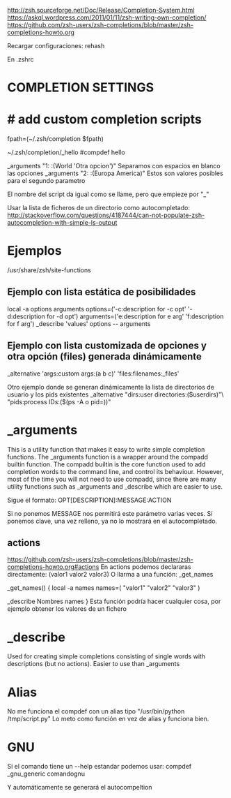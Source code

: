 http://zsh.sourceforge.net/Doc/Release/Completion-System.html
https://askql.wordpress.com/2011/01/11/zsh-writing-own-completion/
https://github.com/zsh-users/zsh-completions/blob/master/zsh-completions-howto.org

Recargar configuraciones:
rehash

En .zshrc
# COMPLETION SETTINGS
# # add custom completion scripts
fpath=(~/.zsh/completion $fpath)

~/.zsh/completion/_hello
#compdef hello

_arguments "1: :(World 'Otra opcion')"    Separamos con espacios en blanco las opciones
_arguments "2: :(Europa America)"         Estos son valores posibles para el segundo parametro

El nombre del script da igual como se llame, pero que empieze por "_"


Usar la lista de ficheros de un directorio como autocompletado:
http://stackoverflow.com/questions/4187444/can-not-populate-zsh-autocompletion-with-simple-ls-output


# Ejemplos
/usr/share/zsh/site-functions

## Ejemplo con lista estática de posibilidades
local -a options arguments
options=('-c:description for -c opt' '-d:description for -d opt')
arguments=('e:description for e arg' 'f:description for f arg')
_describe 'values' options -- arguments


## Ejemplo con lista customizada de opciones y otra opción (files) generada dinámicamente
_alternative 'args:custom args:(a b c)' 'files:filenames:_files'

Otro ejemplo donde se generan dinámicamente la lista de directorios de usuario y los pids existentes
_alternative "dirs:user directories:($userdirs)"\
             "pids:process IDs:($(ps -A o pid=))"

# _arguments
This is a utility function that makes it easy to write simple completion functions. The _arguments function is a wrapper around the compadd builtin function. The compadd builtin is the core function used to add completion words to the command line, and control its behaviour. However, most of the time you will not need to use compadd, since there are many utility functions such as _arguments and _describe which are easier to use.

Sigue el formato:
OPT[DESCRIPTION]:MESSAGE:ACTION

Si no ponemos MESSAGE nos permitirá este parámetro varias veces. Si ponemos clave, una vez relleno, ya no lo mostrará en el autocompletado.

## actions
https://github.com/zsh-users/zsh-completions/blob/master/zsh-completions-howto.org#actions
En actions podemos declararas directamente: (valor1 valor2 valor3)
O llarma a una función: _get_names

_get_names() {
  local -a names
  names=(
    "valor1"
    "valor2"
    "valor3"
  )

  _describe Nombres names
}
Esta función podría hacer cualquier cosa, por ejemplo obtener los valores de un fichero


# _describe
Used for creating simple completions consisting of single words with descriptions (but no actions). Easier to use than _arguments


# Alias
No me funciona el compdef con un alias tipo "/usr/bin/python /tmp/script.py"
Lo meto como función en vez de alias y funciona bien.


# GNU
Si el comando tiene un --help estandar podemos usar:
compdef _gnu_generic comandognu

Y automáticamente se generará el autocompeltion
